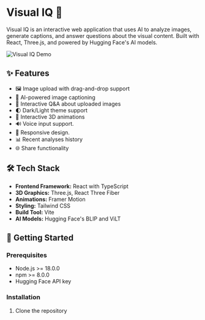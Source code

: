 # Visual IQ 🧠

Visual IQ is an interactive web application that uses AI to analyze images, generate captions, and answer questions about the visual content. Built with React, Three.js, and powered by Hugging Face's AI models.

![Visual IQ Demo](demo.gif)

## ✨ Features

- 🖼️ Image upload with drag-and-drop support
- 🤖 AI-powered image captioning
- 💬 Interactive Q&A about uploaded images
- 🌓 Dark/Light theme support
- 🎨 Interactive 3D animations
- 🔊 Voice input support.
- 📱 Responsive design.
- 📊 Recent analyses history
- 🌐 Share functionality

## 🛠️ Tech Stack

- **Frontend Framework:** React with TypeScript
- **3D Graphics:** Three.js, React Three Fiber
- **Animations:** Framer Motion
- **Styling:** Tailwind CSS
- **Build Tool:** Vite
- **AI Models:** Hugging Face's BLIP and ViLT

## 🚀 Getting Started

### Prerequisites

- Node.js >= 18.0.0
- npm >= 8.0.0
- Hugging Face API key

### Installation

1. Clone the repository
